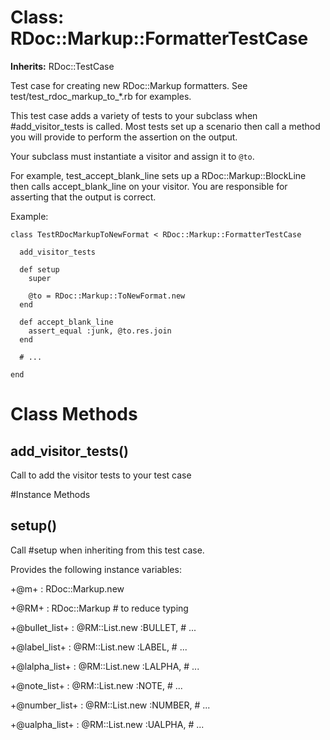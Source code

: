 # Class: RDoc::Markup::FormatterTestCase
**Inherits:** RDoc::TestCase
    

Test case for creating new RDoc::Markup formatters.  See
test/test_rdoc_markup_to_*.rb for examples.

This test case adds a variety of tests to your subclass when
#add_visitor_tests is called.  Most tests set up a scenario then call a method
you will provide to perform the assertion on the output.

Your subclass must instantiate a visitor and assign it to `@to`.

For example, test_accept_blank_line sets up a RDoc::Markup::BlockLine then
calls accept_blank_line on your visitor.  You are responsible for asserting
that the output is correct.

Example:

    class TestRDocMarkupToNewFormat < RDoc::Markup::FormatterTestCase

      add_visitor_tests

      def setup
        super

        @to = RDoc::Markup::ToNewFormat.new
      end

      def accept_blank_line
        assert_equal :junk, @to.res.join
      end

      # ...

    end


# Class Methods
## add_visitor_tests() [](#method-c-add_visitor_tests)
Call to add the visitor tests to your test case

#Instance Methods
## setup() [](#method-i-setup)
Call #setup when inheriting from this test case.

Provides the following instance variables:

+@m+
:   RDoc::Markup.new

+@RM+
:   RDoc::Markup # to reduce typing

+@bullet_list+
:   @RM::List.new :BULLET, # ...

+@label_list+
:   @RM::List.new :LABEL, # ...

+@lalpha_list+
:   @RM::List.new :LALPHA, # ...

+@note_list+
:   @RM::List.new :NOTE, # ...

+@number_list+
:   @RM::List.new :NUMBER, # ...

+@ualpha_list+
:   @RM::List.new :UALPHA, # ...


